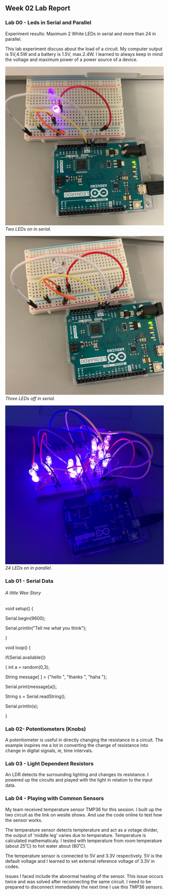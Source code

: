 ## Week 02 Lab Report


### Lab 00 - Leds in Serial and Parallel

Experiment results: Maximum 2 White LEDs in serial and more than 24 in parallel.

This lab experiment discuss about the load of a circuit. My computer output is 5V,4.5W and a battery is 1.5V, max.2.4W. I learned to always keep in mind the voltage and maximum power of a power source of a device.

![image](IMG_7284.JPG)
*Two LEDs on in serial.*


![image](IMG_7285.JPG)
*Three LEDs off in serial.*

![image](IMG_7283.JPG)
*24 LEDs on in parallel.*

### Lab 01 - Serial Data
###### A little Wee Story
void setup() {

   Serial.begin(9600); 

   Serial.println("Tell me what you think");
  
}

void loop() {
  
 if(Serial.available()) 

 { int a = random(0,3);

   String message[ ] = {"hello  ", "thanks  ", "haha  "};
  
   Serial.print(message[a]); 

  String s = Serial.readString(); 

   Serial.println(s); 

 }

### Lab 02- Potentiometers (Knobs)

A potentiometer is useful in directly changing the resistance in a circuit. The example inspires me a lot in converting the change of resistance into change in digital signals, ie, time intervals.

### Lab 03 - Light Dependent Resistors

An LDR detects the surrounding lighting and changes its resistance. I powered up the circuits and played with the light in relation to the input data.

### Lab 04 - Playing with Common Sensors

My team  received temperature sensor TMP36 for this session. I built up the two circuit as the link on wesite shows. And use the code online to test how the sensor works.

The temperature sensor detects tempterature and act as a votage divider, the output of 'middle leg' varies due to temperature. Temperature is calculated mathematicaly. I tested with temperature from room temperature (about 25˚C) to hot water about (80˚C).

The temperature sensor is connected to 5V and 3.3V respectively. 5V is the default voltage and I learned to set external reference voltage of 3.3V in codes. 

Issues I faced include the abnormal heating of the sensor. This issue occurs twice and was solved after reconnecting the same circuit. I need to be prepared to disconnect immediately the next time I use this TMP36 sensors.